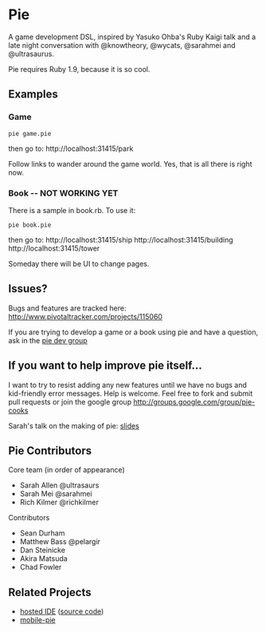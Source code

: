 # Pie

A game development DSL, inspired by Yasuko Ohba's Ruby Kaigi talk and a late night conversation with @knowtheory, @wycats, @sarahmei and @ultrasaurus. 

Pie requires Ruby 1.9, because it is so cool.

## Examples



### Game

    pie game.pie

then go to:
    http://localhost:31415/park

Follow links to wander around the game world.  Yes, that is all there is right now.

### Book -- NOT WORKING YET

There is a sample in book.rb.  To use it:

    pie book.pie

then go to:
    http://localhost:31415/ship
    http://localhost:31415/building
    http://localhost:31415/tower

Someday there will be UI to change pages.

## Issues?

Bugs and features are tracked here: http://www.pivotaltracker.com/projects/115060

If you are trying to develop a game or a book using pie and have a question, ask in the [pie dev group](http://groups.google.com/group/pie-dev)

## If you want to help improve pie itself...

I want to try to resist adding any new features until we have no bugs and kid-friendly error messages.  Help is welcome.  Feel free to fork and submit pull requests or join the google group http://groups.google.com/group/pie-cooks

Sarah's talk on the making of pie: [slides](http://www.slideshare.net/sarah.allen/the-making-of-pie) 

## Pie Contributors

Core team (in order of appearance)

* Sarah Allen @ultrasaurs
* Sarah Mei @sarahmei
* Rich Kilmer @richkilmer

Contributors

* Sean Durham
* Matthew Bass @pelargir
* Dan Steinicke
* Akira Matsuda
* Chad Fowler

## Related Projects

* [hosted IDE](http://pie-bakery.heroku.com) ([source code](https://github.com/blazingcloud/pie-bakery))
* [mobile-pie](https://github.com/blazingcloud/mobile-pie)

